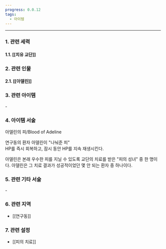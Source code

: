 ```yaml
---
progress: 0.0.12
tags:
  - 아이템
---
```

---
### 1. 관련 세력 
#### 1.1. [[치유 교단]]

### 2. 관련 인물
#### 2.1. [[아델린]]

### 3. 관련 아이템
\-


### 4. 아이템 서술
아델린의 피/Blood of Adeline

연구동의 환자 아델린이 "나눠준 피"  
HP를 즉시 회복하고, 잠시 동안 HP를 지속 재생시킨다.  
  
아델린은 본래 우수한 피를 지닐 수 있도록 교단의 치료를 받은 "피의 성녀" 중 한 명이다. 아델린은 그 치료 결과가 성공적이었던 몇 안 되는 환자 중 하나이다.

### 5. 관련 기타 서술
\-

### 6. 관련 지역
- [[연구동]]

### 7. 관련 설정
- [[피의 치료]]

